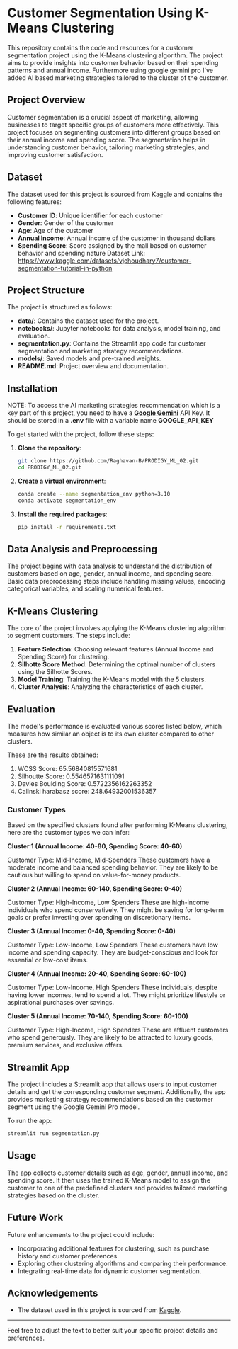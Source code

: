 # Customer Segmentation Using K-Means Clustering

This repository contains the code and resources for a customer segmentation project using the K-Means clustering algorithm. The project aims to provide insights into customer behavior based on their spending patterns and annual income. Furthermore using google gemini pro I've added AI based marketing strategies tailored to the cluster of the customer.
## Project Overview

Customer segmentation is a crucial aspect of marketing, allowing businesses to target specific groups of customers more effectively. This project focuses on segmenting customers into different groups based on their annual income and spending score. The segmentation helps in understanding customer behavior, tailoring marketing strategies, and improving customer satisfaction.

## Dataset

The dataset used for this project is sourced from Kaggle and contains the following features:

- **Customer ID**: Unique identifier for each customer
- **Gender**: Gender of the customer
- **Age**: Age of the customer
- **Annual Income**: Annual income of the customer in thousand dollars
- **Spending Score**: Score assigned by the mall based on customer behavior and spending nature
Dataset Link: https://www.kaggle.com/datasets/vjchoudhary7/customer-segmentation-tutorial-in-python

## Project Structure

The project is structured as follows:

- **data/**: Contains the dataset used for the project.
- **notebooks/**: Jupyter notebooks for data analysis, model training, and evaluation.
- **segmentation.py**: Contains the Streamlit app code for customer segmentation and marketing strategy recommendations.
- **models/**: Saved models and pre-trained weights.
- **README.md**: Project overview and documentation.
  

## Installation
NOTE:  To access the AI marketing strategies recommendation which is a key part of this project, you need to have a [**Google Gemini**](https://ai.google.dev/aistudio) API Key. It should be stored in a **.env** file with a variable name **GOOGLE_API_KEY**

To get started with the project, follow these steps:

1. **Clone the repository**:

    ```bash
    git clone https://github.com/Raghavan-B/PRODIGY_ML_02.git
    cd PRODIGY_ML_02.git
    ```

2. **Create a virtual environment**:

    ```bash
    conda create --name segmentation_env python=3.10
    conda activate segmentation_env
    ```

3. **Install the required packages**:

    ```bash
    pip install -r requirements.txt
    ```

## Data Analysis and Preprocessing

The project begins with data analysis to understand the distribution of customers based on age, gender, annual income, and spending score. Basic data preprocessing steps include handling missing values, encoding categorical variables, and scaling numerical features.

## K-Means Clustering

The core of the project involves applying the K-Means clustering algorithm to segment customers. The steps include:

1. **Feature Selection**: Choosing relevant features (Annual Income and Spending Score) for clustering.
2. **Silhotte Score Method**: Determining the optimal number of clusters using the Silhotte Scores.
3. **Model Training**: Training the K-Means model with the 5 clusters.
4. **Cluster Analysis**: Analyzing the characteristics of each cluster.

## Evaluation

The model's performance is evaluated various scores listed below, which measures how similar an object is to its own cluster compared to other clusters.

These are the results obtained:

1. WCSS Score:  65.56840815571681
2. Silhoutte Score:  0.5546571631111091
3. Davies Boulding Score:  0.5722356162263352
4. Calinski harabasz score:  248.64932001536357

### Customer Types
Based on the specified clusters found after performing K-Means clustering, here are the customer types we can infer:

**Cluster 1 (Annual Income: 40-80, Spending Score: 40-60)**

Customer Type: Mid-Income, Mid-Spenders
These customers have a moderate income and balanced spending behavior. They are likely to be cautious but willing to spend on value-for-money products.

**Cluster 2 (Annual Income: 60-140, Spending Score: 0-40)**

Customer Type: High-Income, Low Spenders
These are high-income individuals who spend conservatively. They might be saving for long-term goals or prefer investing over spending on discretionary items.

**Cluster 3 (Annual Income: 0-40, Spending Score: 0-40)**

Customer Type: Low-Income, Low Spenders
These customers have low income and spending capacity. They are budget-conscious and look for essential or low-cost items.

**Cluster 4 (Annual Income: 20-40, Spending Score: 60-100)**

Customer Type: Low-Income, High Spenders
These individuals, despite having lower incomes, tend to spend a lot. They might prioritize lifestyle or aspirational purchases over savings.

**Cluster 5 (Annual Income: 70-140, Spending Score: 60-100)**

Customer Type: High-Income, High Spenders
These are affluent customers who spend generously. They are likely to be attracted to luxury goods, premium services, and exclusive offers.

## Streamlit App

The project includes a Streamlit app that allows users to input customer details and get the corresponding customer segment. Additionally, the app provides marketing strategy recommendations based on the customer segment using the Google Gemini Pro model.

To run the app:

```bash
streamlit run segmentation.py
```

## Usage

The app collects customer details such as age, gender, annual income, and spending score. It then uses the trained K-Means model to assign the customer to one of the predefined clusters and provides tailored marketing strategies based on the cluster.

## Future Work

Future enhancements to the project could include:

- Incorporating additional features for clustering, such as purchase history and customer preferences.
- Exploring other clustering algorithms and comparing their performance.
- Integrating real-time data for dynamic customer segmentation.

## Acknowledgements

- The dataset used in this project is sourced from [Kaggle](https://www.kaggle.com).
---

Feel free to adjust the text to better suit your specific project details and preferences.
